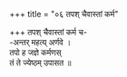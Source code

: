 +++
title = "०६ तपश् चैवास्तां कर्म"

+++
तपश् चैवास्तां कर्म च-  
-अन्तर् महत्य् अर्णवे ।  
तपो ह जज्ञे कर्मणस्  
तं ते ज्येष्ठम् उपासत ॥